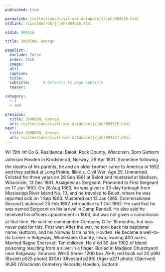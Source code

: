 ```yaml
---
published: true

permalink: /collections/civil-war-database/j/joh/004516.html
oldlink: /CivilWar/db/j/joh/004516.html

oldid: 004516

title: JOHNSON, George

pagelist:
  exclude: false
  order: 4516
  image: 
  alt:
  caption:
  title:
  subtitle:      # Defaults to page subtitle
  teaser:

category: 
  - J 
  - JOH

previous:
  title: JOHNSON, George
  url: /collections/civil-war-database/j/joh/004515.html  
next:
  title: JOHNSON, George
  url: /collections/civil-war-database/j/joh/004517.html   
---
```

WI 15th Inf Co G. Residence: Beloit, Rock County, Wisconsin. Born &#147;Guttorm Johnson Hovden&#148; in Krodsherad, Norway, 29 Apr 1831. Sometime following the deaths of his parents, he and an older brother came to America in 1852 and they settled at Long Prairie, Illinois. Civil War: Age 25. Unmarried. Enlisted for three years on 28 Sep 1861 at Beloit and mustered at Madison, Wisconsin, 13 Dec 1861. Assigned as Sergeant. Promoted to First Sergeant on 17 Jun 1863. On 28 Aug 1863, he was given a 30-day furlough from Mississippi River Island No. 10, and he traveled to Beloit, where he was reported sick on 1 Sep 1863. Mustered out 13 Jan 1865. Commissioned Second Lieutenant 25 Feb 1867, retroactive to 1 Oct 1862. He said that he was named Sergeant on his arrival in Camp Randall. He also said he received his officer&#146;s appointment in 1863, but was not given a commission at that time. He said he commanded Company G for 18 months, but was never paid for this. Post war: After the war, he took back his baptismal name, Guttorm, and his Norway farm name, Hovden. He became a well-to-do farmer in Ridgeway, Winneshiek County, Iowa, owning 400 acres. Married Ragne Snersrud. Ten children. He died 30 Jan 1902 of blood poisoning resulting from a sliver in a finger. Buried in Madison Churchyard near Ridgeway. Sources: (WHS Series 1200 box 76-9; red book vol 20 p98) (Buslett p525 photo) (DGA) (Ulvestad p296) (Ager p271 photo) (Gjertveit) (KJR) (Wisconsin Cemetery Records) &#147;Hovden, Guttorm&#148;